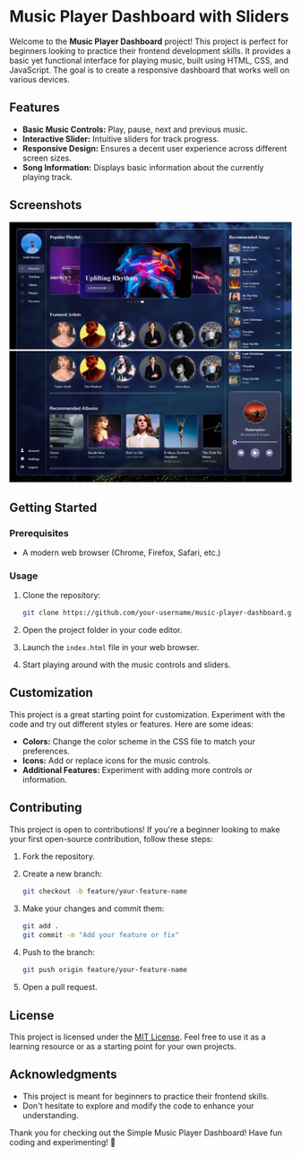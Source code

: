 # Music Player Dashboard with Sliders

Welcome to the **Music Player Dashboard** project! This project is perfect for beginners looking to practice their frontend development skills. It provides a basic yet functional interface for playing music, built using HTML, CSS, and JavaScript. The goal is to create a responsive dashboard that works well on various devices.

## Features

- **Basic Music Controls:** Play, pause, next and previous music.
- **Interactive Slider:**  Intuitive sliders for track progress.
- **Responsive Design:** Ensures a decent user experience across different screen sizes.
- **Song Information:** Displays basic information about the currently playing track.

## Screenshots

![Screenshot 1](mp01.png)
![Screenshot 2](mp02.png)


## Getting Started

### Prerequisites

- A modern web browser (Chrome, Firefox, Safari, etc.)

### Usage

1. Clone the repository:

   ```bash
   git clone https://github.com/your-username/music-player-dashboard.git
   ```

2. Open the project folder in your code editor.

3. Launch the `index.html` file in your web browser.

4. Start playing around with the music controls and sliders.

## Customization

This project is a great starting point for customization. Experiment with the code and try out different styles or features. Here are some ideas:

- **Colors:** Change the color scheme in the CSS file to match your preferences.
- **Icons:** Add or replace icons for the music controls.
- **Additional Features:** Experiment with adding more controls or information.

## Contributing

This project is open to contributions! If you're a beginner looking to make your first open-source contribution, follow these steps:

1. Fork the repository.

2. Create a new branch:

   ```bash
   git checkout -b feature/your-feature-name
   ```

3. Make your changes and commit them:

   ```bash
   git add .
   git commit -m "Add your feature or fix"
   ```

4. Push to the branch:

   ```bash
   git push origin feature/your-feature-name
   ```

5. Open a pull request.

## License

This project is licensed under the [MIT License](LICENSE). Feel free to use it as a learning resource or as a starting point for your own projects.

## Acknowledgments

- This project is meant for beginners to practice their frontend skills.
- Don't hesitate to explore and modify the code to enhance your understanding.

Thank you for checking out the Simple Music Player Dashboard! Have fun coding and experimenting! 🎵
